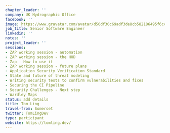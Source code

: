 ```yaml
---
chapter_leader: ''
company: UK Hydrographic Office
facebook: ''
image: https://www.gravatar.com/avatar/d50df30c69adf3de8cb582186495f6cc?s=150
job_title: Senior Software Engineer
linkedin: ''
notes: ''
project_leader: ''
sessions:
- ZAP working session - automation
- ZAP working session - the HUD
- Zap - How to use it
- ZAP working session - future plans
- Application Security Verification Standard
- State and future of threat modeling
- Writing security tests to confirm vulnerabilities and fixes
- Securing the CI Pipeline
- Security Challenges - Next step
- Wardley Maps
status: add details
title: Tom Ling
travel-from: Somerset
twitter: TomLingDev
type: participant
website: https://tomling.dev/
---
```


<!-- put more details about participant here -->